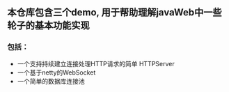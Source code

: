 ## 本仓库包含三个demo, 用于帮助理解javaWeb中一些轮子的基本功能实现
### 包括：
- 一个支持持续建立连接处理HTTP请求的简单 HTTPServer
- 一个基于netty的WebSocket
- 一个简单的数据库连接池
